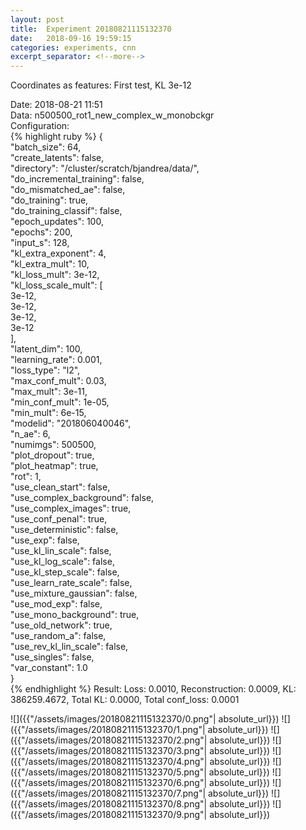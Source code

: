 ```yaml
---
layout: post
title:  Experiment 20180821115132370
date:   2018-09-16 19:59:15
categories: experiments, cnn
excerpt_separator: <!--more-->
---
```

Coordinates as features: First test, KL 3e-12  

 <!--more-->
Date: 2018-08-21 11:51  
Data: n500500_rot1_new_complex_w_monobckgr  
Configuration:   
{% highlight ruby %}
{  
    "batch_size": 64,   
    "create_latents": false,   
    "directory": "/cluster/scratch/bjandrea/data/",   
    "do_incremental_training": false,   
    "do_mismatched_ae": false,   
    "do_training": true,   
    "do_training_classif": false,   
    "epoch_updates": 100,   
    "epochs": 200,   
    "input_s": 128,   
    "kl_extra_exponent": 4,   
    "kl_extra_mult": 10,   
    "kl_loss_mult": 3e-12,   
    "kl_loss_scale_mult": [  
        3e-12,   
        3e-12,   
        3e-12,   
        3e-12  
    ],   
    "latent_dim": 100,   
    "learning_rate": 0.001,   
    "loss_type": "l2",   
    "max_conf_mult": 0.03,   
    "max_mult": 3e-11,   
    "min_conf_mult": 1e-05,   
    "min_mult": 6e-15,   
    "modelid": "201806040046",   
    "n_ae": 6,   
    "numimgs": 500500,   
    "plot_dropout": true,   
    "plot_heatmap": true,   
    "rot": 1,   
    "use_clean_start": false,   
    "use_complex_background": false,   
    "use_complex_images": true,   
    "use_conf_penal": true,   
    "use_deterministic": false,   
    "use_exp": false,   
    "use_kl_lin_scale": false,   
    "use_kl_log_scale": false,   
    "use_kl_step_scale": false,   
    "use_learn_rate_scale": false,   
    "use_mixture_gaussian": false,   
    "use_mod_exp": false,   
    "use_mono_background": true,   
    "use_old_network": true,   
    "use_random_a": false,   
    "use_rev_kl_lin_scale": false,   
    "use_singles": false,   
    "var_constant": 1.0  
}  
{% endhighlight %}
Result: Loss: 0.0010, Reconstruction: 0.0009, KL: 386259.4672, Total KL: 0.0000,  Total conf_loss: 0.0001  

![]({{"/assets/images/20180821115132370/0.png"| absolute_url}})
![]({{"/assets/images/20180821115132370/1.png"| absolute_url}})
![]({{"/assets/images/20180821115132370/2.png"| absolute_url}})
![]({{"/assets/images/20180821115132370/3.png"| absolute_url}})
![]({{"/assets/images/20180821115132370/4.png"| absolute_url}})
![]({{"/assets/images/20180821115132370/5.png"| absolute_url}})
![]({{"/assets/images/20180821115132370/6.png"| absolute_url}})
![]({{"/assets/images/20180821115132370/7.png"| absolute_url}})
![]({{"/assets/images/20180821115132370/8.png"| absolute_url}})
![]({{"/assets/images/20180821115132370/9.png"| absolute_url}})
